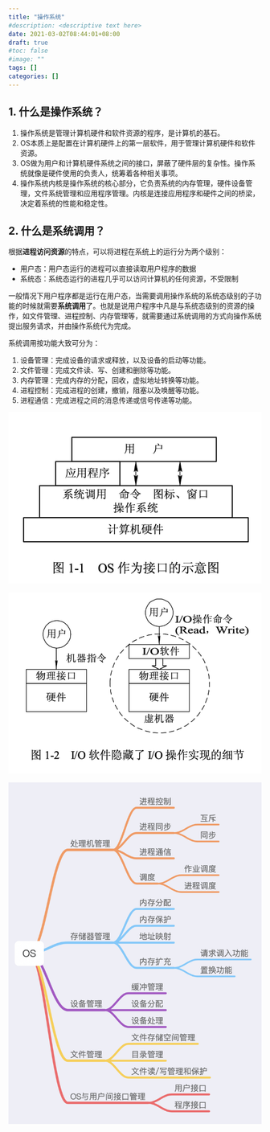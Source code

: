 ```yaml
---
title: "操作系统"
#description: <descriptive text here>
date: 2021-03-02T08:44:01+08:00
draft: true
#toc: false
#image: ""
tags: []
categories: []
---
```


## 1. 什么是操作系统？
1. 操作系统是管理计算机硬件和软件资源的程序，是计算机的基石。
2. OS本质上是配置在计算机硬件上的第一层软件，用于管理计算机硬件和软件资源。
3. OS做为用户和计算机硬件系统之间的接口，屏蔽了硬件层的复杂性。操作系统就像是硬件使用的负责人，统筹着各种相关事项。
4. 操作系统内核是操作系统的核心部分，它负责系统的内存管理，硬件设备管理，文件系统管理和应用程序管理。内核是连接应用程序和硬件之间的桥梁，决定着系统的性能和稳定性。

## 2. 什么是系统调用？
根据**进程访问资源**的特点，可以将进程在系统上的运行分为两个级别：      
+ 用户态：用户态运行的进程可以直接读取用户程序的数据
+ 系统态：系统态运行的进程几乎可以访问计算机的任何资源，不受限制

一般情况下用户程序都是运行在用户态，当需要调用操作系统的系统态级别的子功能的时候就需要**系统调用**了。也就是说用户程序中凡是与系统态级别的资源的操作，如文件管理、进程控制、内存管理等，就需要通过系统调用的方式向操作系统提出服务请求，并由操作系统代为完成。

系统调用按功能大致可分为：
1. 设备管理：完成设备的请求或释放，以及设备的启动等功能。
2. 文件管理：完成文件读、写、创建和删除等功能。
3. 内存管理：完成内存的分配，回收，虚拟地址转换等功能。
4. 进程控制：完成进程的创建，撤销，阻塞以及唤醒等功能。
5. 进程通信：完成进程之间的消息传递或信号传递等功能。


![](pbasic/os-basic-1.png)

![](pbasic/os-basic-2.png)

![操作系统主要功能](pbasic/os-basic-3.png)